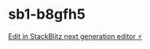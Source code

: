 # sb1-b8gfh5

[Edit in StackBlitz next generation editor ⚡️](https://stackblitz.com/~/github.com/yokaiman/sb1-b8gfh5)